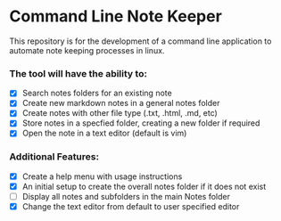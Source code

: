 # Command Line Note Keeper

This repository is for the development of a command line application to automate note keeping processes in linux.

### The tool will have the ability to:
- [x] Search notes folders for an existing note
- [x] Create new markdown notes in a general notes folder
- [x] Create notes with other file type (.txt, .html, .md, etc)
- [x] Store notes in a specfied folder, creating a new folder if required
- [x] Open the note in a text editor (default is vim)

### Additional Features:
- [x] Create a help menu with usage instructions
- [x] An initial setup to create the overall notes folder if it does not exist
- [ ] Display all notes and subfolders in the main Notes folder
- [x] Change the text editor from default to user specified editor

